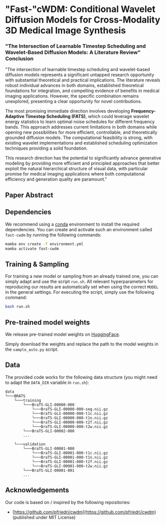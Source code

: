 # "Fast-"cWDM: Conditional Wavelet Diffusion Models for Cross-Modality 3D Medical Image Synthesis

### "The Intersection of Learnable Timestep Scheduling and Wavelet-Based Diffusion Models: A Literature Review" Conclusion

"The intersection of learnable timestep scheduling and wavelet-based diffusion models represents a significant untapped research opportunity with substantial theoretical and practical implications. The literature reveals robust individual advances in both domains, established theoretical foundations for integration, and compelling evidence of benefits in medical imaging applications. However, the specific combination remains unexplored, presenting a clear opportunity for novel contributions.

The most promising immediate direction involves developing **Frequency-Adaptive Timestep Scheduling (FATS)**, which could leverage wavelet energy statistics to learn optimal noise schedules for different frequency bands. This approach addresses current limitations in both domains while opening new possibilities for more efficient, controllable, and theoretically grounded diffusion models. The computational feasibility is strong, with existing wavelet implementations and established scheduling optimization techniques providing a solid foundation.

This research direction has the potential to significantly advance generative modeling by providing more efficient and principled approaches that better exploit the natural hierarchical structure of visual data, with particular promise for medical imaging applications where both computational efficiency and generation quality are paramount."

## Paper Abstract

## Dependencies
We recommend using a [conda](https://github.com/conda-forge/miniforge#mambaforge) environment to install the required dependencies.
You can create and activate such an environment called `fast-cwdm` by running the following commands:
```sh
mamba env create -f environment.yml
mamba activate fast-cwdm
```

## Training & Sampling
For training a new model or sampling from an already trained one, you can simply adapt and use the script `run.sh`. All relevant hyperparameters for reproducing our results are automatically set when using the correct `MODEL` in the general settings.
For executing the script, simply use the following command:
```sh
bash run.sh
```

## Pre-trained model weights
We release pre-trained model weights on [HuggingFace](https://huggingface.co/).

Simply download the weights and replace the path to the model weights in the `sample_auto.py` script.

## Data
The provided code works for the following data structure (you might need to adapt the `DATA_DIR` variable in `run.sh`):
```
data
└───BRATS
    └───training
        └───BraTS-GLI-00000-000
            └───BraTS-GLI-00000-000-seg.nii.gz
            └───BraTS-GLI-00000-000-t1c.nii.gz
            └───BraTS-GLI-00000-000-t1n.nii.gz
            └───BraTS-GLI-00000-000-t2f.nii.gz
            └───BraTS-GLI-00000-000-t2w.nii.gz  
        └───BraTS-GLI-00002-000
        ...

    └───validation
        └───BraTS-GLI-00001-000
            └───BraTS-GLI-00001-000-t1c.nii.gz
            └───BraTS-GLI-00001-000-t1n.nii.gz
            └───BraTS-GLI-00001-000-t2f.nii.gz
            └───BraTS-GLI-00001-000-t2w.nii.gz  
        └───BraTS-GLI-00001-001
        ...       
```

## Acknowledgements
Our code is based on / inspired by the following repositories:
* [https://github.com/pfriedri/cwdm](https://github.com/pfriedri/cwdm) (published under MIT License)
